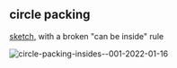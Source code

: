## circle packing

[sketch](https://editor.p5js.org/abachman/sketches/98OgeRBjU), with a broken "can be inside" rule

![circle-packing-insides--001-2022-01-16](https://user-images.githubusercontent.com/13002/149668698-d93934b5-ce86-4a33-828d-ea7a13a7aceb.png)
